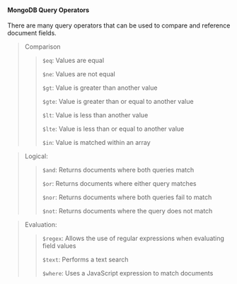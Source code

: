 #### MongoDB Query Operators
There are many query operators that can be used to compare and reference document fields.

> Comparison
>>```$eq```: Values are equal
>> 
>>```$ne```: Values are not equal
>> 
>>```$gt```: Value is greater than another value
>>
>>```$gte```: Value is greater than or equal to another value
>> 
>>```$lt```: Value is less than another value
>> 
>>```$lte```: Value is less than or equal to another value
>> 
>>```$in```: Value is matched within an array

> Logical:
>>```$and```: Returns documents where both queries match
>>
>>```$or```: Returns documents where either query matches
>>
>>```$nor```: Returns documents where both queries fail to match
>>
>>```$not```: Returns documents where the query does not match

> Evaluation:
>>```$regex```: Allows the use of regular expressions when evaluating field values
>>
>> ```$text```: Performs a text search
>>
>> ```$where```: Uses a JavaScript expression to match documents